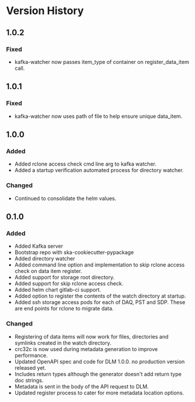 # Version History

## 1.0.2

### Fixed

* kafka-watcher now passes item_type of container on register_data_item call.

## 1.0.1

### Fixed

* kafka-watcher now uses path of file to help ensure unique data_item.

## 1.0.0

### Added

* Added rclone access check cmd line arg to kafka watcher.
* Added a startup verification automated process for directory watcher.

### Changed

* Continued to consolidate the helm values.

## 0.1.0

### Added

* Added Kafka server
* Bootstrap repo with ska-cookiecutter-pypackage
* Added directory watcher
* Added command line option and implementation to skip rclone access check on data item register.
* Added support for storage root directory.
* Added support for skip rclone access check.
* Added helm chart gitlab-ci support.
* Added option to register the contents of the watch directory at startup.
* Added ssh storage access pods for each of DAQ, PST and SDP. These are end points for rclone to migrate data.

### Changed

* Registering of data items will now work for files, directories and symlinks created in
the watch directory.
* crc32c is now used during metadata generation to improve performance.
* Updated OpenAPI spec and code for DLM 1.0.0.
no production version released yet.
* Includes return types although the generator doesn't add return type doc strings.
* Metadata is sent in the body of the API request to DLM.
* Updated register process to cater for more metadata location options.
